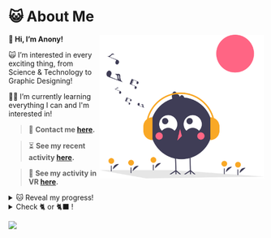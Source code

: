 # 😺 About Me
<img align="right" width="325" src="/music.svg">

 **👋 Hi, I’m Anony!**

🙀 I’m interested in every exciting thing, from Science & Technology to Graphic Designing!

👨‍🎓 I’m currently learning everything I can and I'm interested in!

>💌 **Contact me [here](https://t.me/VedxP).**

>⏳ **See my recent activity [here](https://gitstalk.netlify.app/VedxP).**

>🎥 **See my activity in VR [here](https://skyline.github.com/VedxP/2022).**

<details><summary>🐱 Reveal my progress!</summary>
<p>

```ruby
😸 More will be added with time!
```


- [x] Web Designing 🎉
- [x] Graphic Designing 🎉
- [ ] Flutter Development 
</p>
</details>

<details><summary>Check 🐈 or 🐈‍⬛ !</summary>
<br/>
<picture>
  <source media="(prefers-color-scheme: dark)" srcset="https://user-images.githubusercontent.com/25423296/163456776-7f95b81a-f1ed-45f7-b7ab-8fa810d529fa.png">
  <source media="(prefers-color-scheme: light)" srcset="https://user-images.githubusercontent.com/25423296/163456779-a8556205-d0a5-45e2-ac17-42d089e3c3f8.png">
  <img width="150" height="auto" alt="Check 🐈 or 🐈‍⬛" src="https://user-images.githubusercontent.com/25423296/163456779-a8556205-d0a5-45e2-ac17-42d089e3c3f8.png">
</picture>
</details>

[![](https://visitcount.itsvg.in/api?id=TheAnonyUnknown&label=Profile%20Views&color=12&icon=5&pretty=false)](https://visitcount.itsvg.com)
